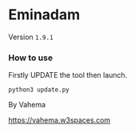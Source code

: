 # Eminadam
Version `1.9.1`
### How to use

Firstly UPDATE the tool then launch.

`python3 update.py`

By Vahema

https://vahema.w3spaces.com
